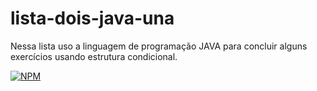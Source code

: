 # lista-dois-java-una
Nessa lista uso a linguagem de programação JAVA para concluir alguns exercícios usando estrutura condicional.



[![NPM](https://img.shields.io/npm/l/react)](https://github.com/Maclalino/lista-dois-java-una/edit/main/LICENSE)
